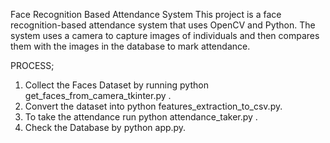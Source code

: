 Face Recognition Based Attendance System
This project is a face recognition-based attendance system that uses OpenCV and Python. The system uses a camera to capture images of individuals and then compares them with the images in the database to mark attendance.

PROCESS;
1. Collect the Faces Dataset by running  python get_faces_from_camera_tkinter.py .
2. Convert the dataset into python features_extraction_to_csv.py.
3. To take the attendance run python attendance_taker.py .
4. Check the Database by python app.py.
